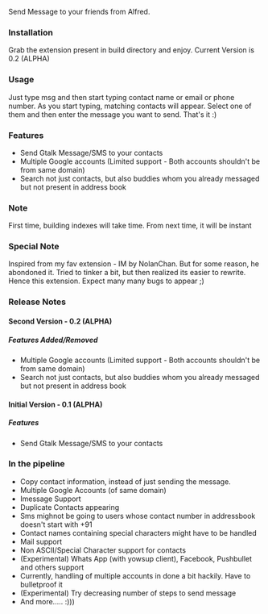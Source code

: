 Send Message to your friends from Alfred.

### Installation
Grab the extension present in build directory and enjoy. Current Version is 0.2 (ALPHA)

### Usage
Just type msg and then start typing contact name or email or phone number. As you start typing, matching contacts will appear. Select one of them and then enter the message you want to send. That's it :)

### Features
* Send Gtalk Message/SMS to your contacts
* Multiple Google accounts (Limited support - Both accounts shouldn't be from same domain)
* Search not just contacts, but also buddies whom you already messaged but not present in address book

### Note
First time, building indexes will take time. From next time, it will be instant

### Special Note
Inspired from my fav extension - IM by NolanChan. But for some reason, he abondoned it. Tried to tinker a bit, but then realized its easier to rewrite. Hence this extension. Expect many many bugs to appear ;)

### Release Notes
#### Second Version - 0.2 (ALPHA)
##### Features Added/Removed
 * Multiple Google accounts (Limited support - Both accounts shouldn't be from same domain)
 * Search not just contacts, but also buddies whom you already messaged but not present in address book

#### Initial Version - 0.1 (ALPHA)
##### Features
 * Send Gtalk Message/SMS to your contacts

### In the pipeline
* Copy contact information, instead of just sending the message.
* Multiple Google Accounts (of same domain)
* Imessage Support
* Duplicate Contacts appearing
* Sms mighnot be going to users whose contact number in addressbook doesn't start with +91
* Contact names containing special characters might have to be handled
* Mail support
* Non ASCII/Special Character support for contacts
* (Experimental) Whats App (with yowsup client), Facebook, Pushbullet and others support
* Currently, handling of multiple accounts in done a bit hackily. Have to bulletproof it
* (Experimental) Try decreasing number of steps to send message
* And more..... :)))

